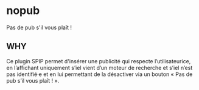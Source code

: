 # nopub
Pas de pub s'il vous plaît !

## WHY
Ce plugin SPIP permet d'insérer une publicité qui respecte l’utilisateurice, en l’affichant uniquement s’iel vient d’un moteur de recherche et s’iel n’est pas identifié·e et en lui permettant de la désactiver via un bouton « Pas de pub s’il vous plaît ! ».
